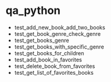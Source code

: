 # qa_python
- test_add_new_book_add_two_books
- test_get_book_genre_check_genre
- test_get_books_genre
- test_get_books_with_specific_genre
- test_get_books_for_children
- test_add_book_in_favorites
- test_delete_book_from_favorites
- test_get_list_of_favorites_books